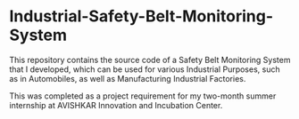 # Industrial-Safety-Belt-Monitoring-System
This repository contains the source code of a Safety Belt Monitoring System that I developed, which can be used for various Industrial Purposes, such as in Automobiles, as well as Manufacturing Industrial Factories.

This was completed as a project requirement for my two-month summer internship at AVISHKAR Innovation and Incubation Center.
